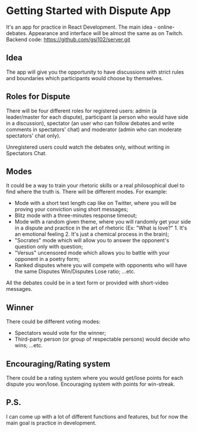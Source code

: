 # Getting Started with Dispute App

It's an app for practice in React Development. The main idea - online-debates. Appearance and interface will be almost the same as on Twitch. Backend code: https://github.com/gsi102/server.git

## Idea

The app will give you the opportunity to have discussions with strict rules and boundaries which participants would choose by themselves.

## Roles for Dispute

There will be four different roles for registered users: admin (a leader/master for each dispute), participant (a person who would have side in a discussion), spectator (an user who can follow debates and write comments in spectators' chat) and moderator (admin who can moderate spectators' chat only).

Unregistered users could watch the debates only, without writing in Spectators Chat.

## Modes

It could be a way to train your rhetoric skills or a real philosophical duel to find where the truth is. There will be different modes. For example:

- Mode with a short text length cap like on Twitter, where you will be proving your conviction using short messages;
- Blitz mode with a three-minutes response timeout;
- Mode with a random given theme, where you will randomly get your side in a dispute and practice in the art of rhetoric (Ex: "What is love?" 1. It's an emotional feeling 2. It's just a chemical process in the brain);
- "Socrates" mode which will allow you to answer the opponent's question only with question;
- "Versus" uncensored mode which allows you to battle with your opponent in a poetry form;
- Ranked disputes where you will compete with opponents who will have the same Disputes Win/Disputes Lose ratio;
 ...etc.
 
 All the debates could be in a text form or provided with short-video messages.

## Winner

There could be different voting modes:

- Spectators would vote for the winner;
- Third-party person (or group of respectable persons) would decide who wins;
  ...etc.

## Encouraging/Rating system

There could be a rating system where you would get/lose points for each dispute you won/lose. Encouraging system with points for win-streak.

## P.S.

I can come up with a lot of different functions and features, but for now the main goal is practice in development.
